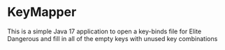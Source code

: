 # KeyMapper
This is a simple Java 17 application to open a key-binds file for Elite Dangerous and fill in all of the empty keys with unused key combinations
